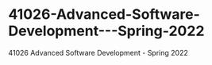 # 41026-Advanced-Software-Development---Spring-2022
41026 Advanced Software Development - Spring 2022
